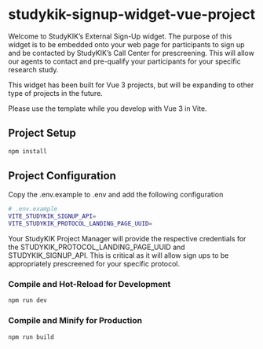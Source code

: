 # studykik-signup-widget-vue-project

Welcome to StudyKIK’s External Sign-Up widget. The purpose of this widget is to be embedded onto your web page for participants to sign up and be contacted by StudyKIK’s Call Center for prescreening. This will allow our agents to contact and pre-qualify your participants for your specific research study. 

This widget has been built for Vue 3 projects, but will be expanding to other type of projects in the future. 

Please use the template while you develop with Vue 3 in Vite. 


## Project Setup

```sh
npm install
``` 

## Project Configuration

Copy the .env.example to .env and add the following configuration
```sh
# .env.example
VITE_STUDYKIK_SIGNUP_API=
VITE_STUDYKIK_PROTOCOL_LANDING_PAGE_UUID=
```

Your StudyKIK Project Manager will provide the respective credentials for the STUDYKIK_PROTOCOL_LANDING_PAGE_UUID and STUDYKIK_SIGNUP_API. This is critical as it will allow sign ups to be appropriately prescreened for your specific protocol. 

### Compile and Hot-Reload for Development

```sh
npm run dev
```

### Compile and Minify for Production

```sh
npm run build
```
